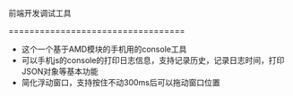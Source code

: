 前端开发调试工具

==================================

* 这个一个基于AMD模块的手机用的console工具
* 可以手机js的console的打印日志信息，支持记录历史，记录日志时间，打印JSON对象等基本功能
* 简化浮动窗口，支持按住不动300ms后可以拖动窗口位置